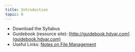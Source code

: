 ```yaml
---
title: Introduction
topic: 0
---
```

- Download the Syllabus
- Guidebook (resource site): [http://guidebook.hdyar.com](guidebook.hdyar.com)
- Useful Links: [Notes on File Management](https://guidebook.hdyar.com/docs/digital-media-fundamentals/notes-on-file-management/)
